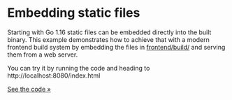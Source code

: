 # Embedding static files

Starting with Go 1.16 static files can be embedded directly into the built binary. This example demonstrates how to achieve that with a modern frontend build system by embedding the files in [frontend/build/](frontend/build/) and serving them from a web server.

You can try it by running the code and heading to http://localhost:8080/index.html

[See the code &raquo;](embed.go)
